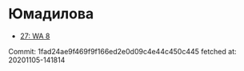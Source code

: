 # Юмадилова
- [27: WA 8](27.md)

Commit: 1fad24ae9f469f9f166ed2e0d09c4e44c450c445
 fetched at: 20201105-141814
